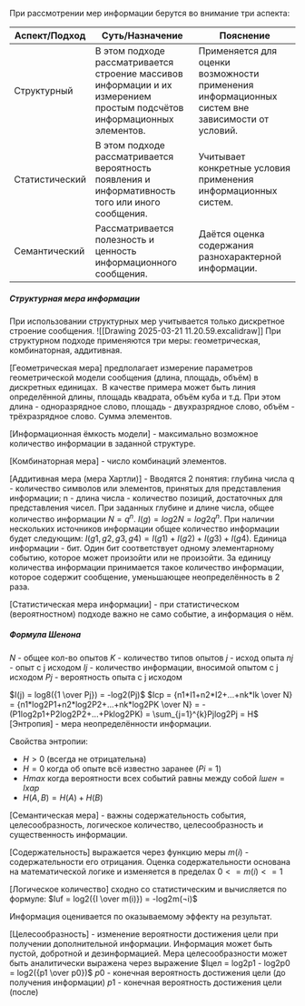 При рассмотрении мер информации берутся во внимание три аспекта:

| Аспект/Подход  | Суть/Назначение                                                                                                         | Пояснение                                                                                       |
| -------------- | ----------------------------------------------------------------------------------------------------------------------- | ----------------------------------------------------------------------------------------------- |
| Структурный    | В этом подходе рассматривается строение массивов информации и их измерением простым подсчётов информационных элементов. | Применяется для оценки возможности применения информационных систем вне зависимости от условий. |
| Статистический | В этом подходе рассматривается вероятность появления и информативность того или иного сообщения.                        | Учитывает конкретные условия применения информационных систем.                                  |
| Семантический  | Рассматривается полезность и ценность информационного сообщения.                                                        | Даётся оценка содержания разнохарактерной информации.                                           |
##### Структурная мера информации

При использовании структурных мер учитывается только дискретное строение сообщения.
![[Drawing 2025-03-21 11.20.59.excalidraw]]
При структурном подходе применяются три меры: геометрическая, комбинаторная, аддитивная.

[Геометрическая мера] предполагает измерение параметров геометрической модели сообщения (длина, площадь, объём) в дискретных единицах.  В качестве примера может быть линия определённой длины, площадь квадрата, объём куба и т.д. При этом длина - одноразрядное слово, площадь - двухразрядное слово, объём - трёхразрядное слово. Сумма элементов.

[Информационная ёмкость модели] - максимально возможное количество информации в заданной структуре.

[Комбинаторная мера] - число комбинаций элементов.

[Аддитивная мера (мера Хартли)] - Вводятся 2 понятия: глубина числа q - количество символов или элементов, принятых для представления информации; n - длина числа - количество позиций, достаточных для представления чисел. При заданных глубине и длине числа, общее количество информации $N = q^n$. $I(g) = log2N = log2q^n$. При наличии нескольких источников информации общее количество информации будет следующим: $I(g1, g2, g3, g4) = I(g1) + I(g2) + I(g3) + I(g4)$. Единица информации - бит. Один бит соответствует одному элементарному событию, которое может произойти или не произойти. За единицу количества информации принимается такое количество информации, которое содержит сообщение, уменьшающее неопределённость в 2 раза.

[Статистическая мера информации] - при статистическом (вероятностном) подходе важно не само событие, а информация о нём.

##### Формула Шенона
$N$ - общее кол-во опытов
$K$ - количество типов опытов
$j$ - исход опыта
$nj$ - опыт с j исходом
$Ij$ - количество информации, вносимой опытом с j исходом
$Pj$ - вероятность опыта с j исходом

$I(j) = log8({1 \over Pj}) = -log2(Pj)$
$Icp = {n1*I1+n2*I2+...+nk*Ik \over N} = {n1*log2P1+n2*log2P2+...+nk*log2PK \over N} = -(P1log2p1+P2log2P2+...+Pklog2PK) = \sum_{j=1}^{k}Pjlog2Pj = H$
[Энтропия] - мера неопределённости информации.

Свойства энтропии:
- $H > 0$ (всегда не отрицательна)
- $H = 0$ когда об опыте всё известно заранее ($Pi$ = 1)
- $Hmax$ когда вероятности всех событий равны между собой $Iшен = Iхар$
- $H(A, B) = H(A) + H(B)$

[Семантическая мера] - важны содержательность события, целесообразность, логическое количество, целесообразность и существенность информации.

[Содержательность] выражается через функцию меры $m(i)$ - содержательности его отрицания. Оценка содержательности основана на математической логике и изменяется в пределах $0 <= m(i) <= 1$

[Логическое количество] сходно со статистическим и вычисляется по формуле:
$Iuf = log2({I \over m(i)}) = -log2m(¬i)$

Информация оценивается по оказываемому эффекту на результат.

[Целесообразность] - изменение вероятности достижения цели при получении дополнительной информации. Информация может быть пустой, добротной и дезинформацией. Мера целесообразности может быть аналитически выражена через выражение
$Iцел = log2p1 - log2p0 = log2({p1 \over p0})$
$p0$ - конечная вероятность достижения цели (до получения информации)
$p1$ - конечная вероятность достижения цели (после)